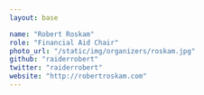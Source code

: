 ```yaml
---
layout: base

name: "Robert Roskam"
role: "Financial Aid Chair"
photo_url: "/static/img/organizers/roskam.jpg"
github: "raiderrobert"
twitter: "raiderrobert"
website: "http://robertroskam.com"
---
```

